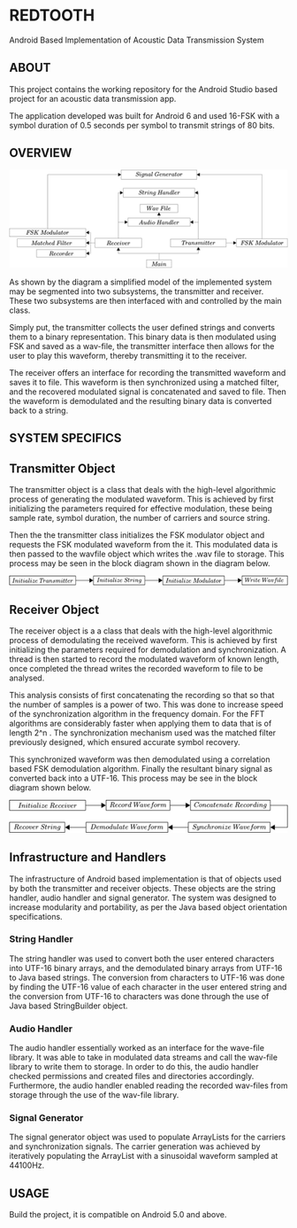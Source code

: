 # REDTOOTH
Android Based Implementation of Acoustic Data Transmission System

## ABOUT
This project contains the working repository for the Android Studio based project for an acoustic data transmission app. 

The application developed was built for Android 6 and used 16-FSK with a symbol duration of 0.5 seconds per symbol to transmit strings of 80 bits.

## OVERVIEW

<p align="center">
  <img src="https://raw.githubusercontent.com/mesarcik/REDTOOTH/master/blockdiagram.png" title="System Block Diagram">
</p>



As shown by the diagram a simplified model of the implemented system may be segmented into two subsystems, the transmitter and receiver. These two subsystems are then interfaced with and controlled by the main class. 

Simply put, the transmitter collects the user defined strings and converts them to a binary representation. This binary data is then modulated using FSK and saved as a wav-file, the transmitter interface then allows for the user to play this waveform, thereby transmitting it to the receiver.

The receiver offers an interface for recording the transmitted waveform and saves it to file. This waveform is then synchronized using a matched filter, and the recovered modulated signal is concatenated and saved to file. Then the waveform is demodulated and the resulting binary data is converted back to a string.



## SYSTEM SPECIFICS

## Transmitter Object
The transmitter object is a class that deals with the high-level algorithmic process of generating the modulated waveform. This is achieved by first initializing the parameters required for effective modulation, these being sample rate, symbol duration, the number of carriers and source string.

Then the the transmitter class initializes the FSK modulator object and requests the FSK modulated waveform from the it. This modulated data is then passed to the wavfile object which writes the .wav file to storage. This process may be seen in the block diagram shown in the diagram below.

<p align="center">
  <img src="https://raw.githubusercontent.com/mesarcik/REDTOOTH/master/TransmitterBlockDiagram.png" title="Transmitter Block Diagram">
</p>

## Receiver Object
The receiver object is a a class that deals with the high-level algorithmic process of demodulating the received waveform. This is achieved by first initializing the parameters required for demodulation and synchronization. A thread is then started to record the modulated waveform of known length, once completed the thread writes the recorded waveform to file to be analysed.

This analysis consists of first concatenating the recording so that so that the number of samples is a power of two. This was done to increase speed of the synchronization algorithm in the frequency domain. For the FFT algorithms are considerably faster when applying them to data that is of length 2^n . The synchronization mechanism used was the matched filter previously designed, which ensured accurate symbol recovery. 

This synchronized waveform was then demodulated using a correlation based FSK demodulation algorithm. Finally the resultant binary signal as converted back into a UTF-16. This process may be see in the block diagram shown below.

<p align="center">
  <img src="https://raw.githubusercontent.com/mesarcik/REDTOOTH/master/Receiverblockdiagram.png" title="Receiver Block Diagram">
</p>


## Infrastructure and Handlers
The infrastructure of Android based implementation is that of objects used by both the transmitter and receiver objects. These objects are the string handler, audio handler and signal generator. The system was designed to increase modularity and portability, as per the Java based object orientation specifications.

### String Handler
The string handler was used to convert both the user entered characters into UTF-16 binary arrays, and the demodulated binary arrays from UTF-16 to Java based strings. The conversion from characters to UTF-16 was done by finding the UTF-16 value of each character in the user entered string and the conversion from UTF-16 to characters was done through the use of Java based StringBuilder object.

### Audio Handler
The audio handler essentially worked as an interface for the wave-file library. It was able to take in modulated data streams and call the wav-file library to write them to storage. In order to do this, the audio handler checked permissions and created files and directories accordingly. Furthermore, the audio handler enabled reading the recorded wav-files from storage through the use of the wav-file library.

### Signal Generator
The signal generator object was used to populate ArrayLists for the carriers and synchronization signals. The carrier generation was achieved by iteratively populating the ArrayList with a sinusoidal waveform sampled at 44100Hz.

## USAGE
Build the project, it is compatible on Android 5.0 and above. 

